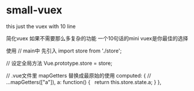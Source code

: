 # small-vuex
this just the vuex with 10 line

 简化vuex 如果不需要那么多复杂的功能 一个10句话的mini vuex是你最佳的选择

使用
// main中 先引入
import store from './store';

// 设定全局方法
Vue.prototype.store = store;

// .vue文件里 mapGetters 替换成最原始的使用
computed: {
  // ...mapGetters(["a"]),
  a: function() {
    return this.store.state.a;
  }
},
